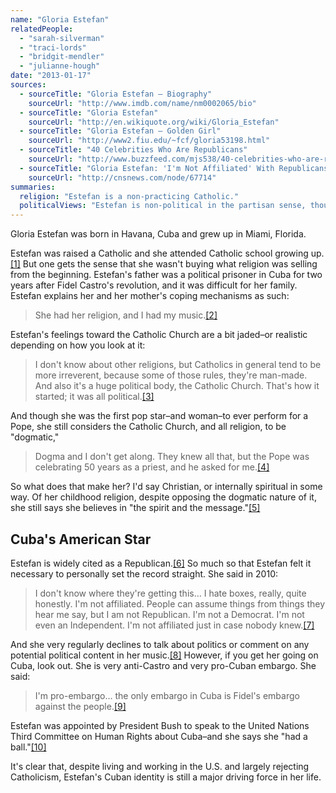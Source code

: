 ```yaml
---
name: "Gloria Estefan"
relatedPeople:
  - "sarah-silverman"
  - "traci-lords"
  - "bridgit-mendler"
  - "julianne-hough"
date: "2013-01-17"
sources:
  - sourceTitle: "Gloria Estefan – Biography"
    sourceUrl: "http://www.imdb.com/name/nm0002065/bio"
  - sourceTitle: "Gloria Estefan"
    sourceUrl: "http://en.wikiquote.org/wiki/Gloria_Estefan"
  - sourceTitle: "Gloria Estefan – Golden Girl"
    sourceUrl: "http://www2.fiu.edu/~fcf/gloria53198.html"
  - sourceTitle: "40 Celebrities Who Are Republicans"
    sourceUrl: "http://www.buzzfeed.com/mjs538/40-celebrities-who-are-republicans"
  - sourceTitle: "Gloria Estefan: 'I'm Not Affiliated' With Republicans or Democrats"
    sourceUrl: "http://cnsnews.com/node/67714"
summaries:
  religion: "Estefan is a non-practicing Catholic."
  politicalViews: "Estefan is non-political in the partisan sense, though she has strong views about Cuba."
---
```


Gloria Estefan was born in Havana, Cuba and grew up in Miami, Florida.

Estefan was raised a Catholic and she attended Catholic school growing up.<a class="source-citation" href="#http%3A%2F%2Fwww.imdb.com%2Fname%2Fnm0002065%2Fbio" title="Gloria Estefan – Biography">[1]</a> But one gets the sense that she wasn't buying what religion was selling from the beginning. Estefan's father was a political prisoner in Cuba for two years after Fidel Castro's revolution, and it was difficult for her family. Estefan explains her and her mother's coping mechanisms as such:

>She had her religion, and I had my music.<a class="source-citation" href="#http%3A%2F%2Fen.wikiquote.org%2Fwiki%2FGloria_Estefan" title="Gloria Estefan">[2]</a>

Estefan's feelings toward the Catholic Church are a bit jaded–or realistic depending on how you look at it:

>I don't know about other religions, but Catholics in general tend to be more irreverent, because some of those rules, they're man-made. And also it's a huge political body, the Catholic Church. That's how it started; it was all political.<a class="source-citation" href="#http%3A%2F%2Fwww2.fiu.edu%2F~fcf%2Fgloria53198.html" title="Gloria Estefan – Golden Girl">[3]</a>

And though she was the first pop star–and woman–to ever perform for a Pope, she still considers the Catholic Church, and all religion, to be "dogmatic,"

>Dogma and I don't get along. They knew all that, but the Pope was celebrating 50 years as a priest, and he asked for me.<a class="source-citation" href="#http%3A%2F%2Fen.wikiquote.org%2Fwiki%2FGloria_Estefan" title="Gloria Estefan">[4]</a>

So what does that make her? I'd say Christian, or internally spiritual in some way. Of her childhood religion, despite opposing the dogmatic nature of it, she still says she believes in "the spirit and the message."<a class="source-citation" href="#http%3A%2F%2Fwww2.fiu.edu%2F~fcf%2Fgloria53198.html" title="Gloria Estefan – Golden Girl">[5]</a>

## Cuba's American Star

Estefan is widely cited as a Republican.<a class="source-citation" href="#http%3A%2F%2Fwww.buzzfeed.com%2Fmjs538%2F40-celebrities-who-are-republicans" title="40 Celebrities Who Are Republicans">[6]</a> So much so that Estefan felt it necessary to personally set the record straight. She said in 2010:

>I don't know where they're getting this… I hate boxes, really, quite honestly. I'm not affiliated. People can assume things from things they hear me say, but I am not Republican. I'm not a Democrat. I'm not even an Independent. I'm not affiliated just in case nobody knew.<a class="source-citation" href="#http%3A%2F%2Fcnsnews.com%2Fnode%2F67714" title="Gloria Estefan: &apos;I&apos;m Not Affiliated&apos; With Republicans or Democrats">[7]</a>

And she very regularly declines to talk about politics or comment on any potential political content in her music.<a class="source-citation" href="#http%3A%2F%2Fen.wikiquote.org%2Fwiki%2FGloria_Estefan" title="Gloria Estefan">[8]</a> However, if you get her going on Cuba, look out. She is very anti-Castro and very pro-Cuban embargo. She said:

>I'm pro-embargo… the only embargo in Cuba is Fidel's embargo against the people.<a class="source-citation" href="#http%3A%2F%2Fwww2.fiu.edu%2F~fcf%2Fgloria53198.html" title="Gloria Estefan – Golden Girl">[9]</a>

Estefan was appointed by President Bush to speak to the United Nations Third Committee on Human Rights about Cuba–and she says she "had a ball."<a class="source-citation" href="#http%3A%2F%2Fwww2.fiu.edu%2F~fcf%2Fgloria53198.html" title="Gloria Estefan – Golden Girl">[10]</a>

It's clear that, despite living and working in the U.S. and largely rejecting Catholicism, Estefan's Cuban identity is still a major driving force in her life.